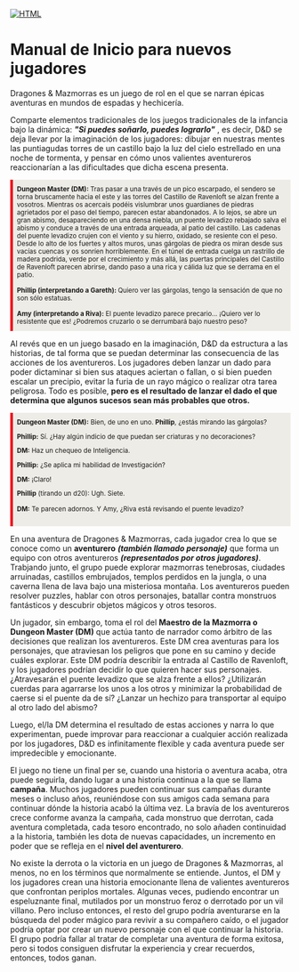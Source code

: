 [![HTML](https://img.shields.io/badge/Manual_de_inicio-ED1C24?style=for-the-badge&logo=dungeonsanddragons&logoColor=white&labelColor=black)](https://www.dndbeyond.com/sources/phb)

<style>
    .blockquote {
        background: #eeece6;
        border-left: 5px solid #ccc;
        border-r: 5px solid #ccc;
        padding: 10px 0.5em 10px;
        border-color: #ED1C24;
    }
</style>

# Manual de Inicio para nuevos jugadores

Dragones & Mazmorras es un juego de rol en el que se narran épicas aventuras en mundos de espadas y hechicería.

Comparte elementos tradicionales de los juegos tradicionales de la infancia bajo la dinámica: ***"Si puedes soñarlo, puedes lograrlo"*** , es decir, D&D se deja llevar por la imaginación de los jugadores: dibujar en nuestras mentes las puntiagudas torres de un castillo bajo la luz del cielo estrellado en una noche de tormenta, y pensar en cómo unos valientes aventureros reaccionarían a las dificultades que dicha escena presenta.

<div class="blockquote">
<small>
<b>Dungeon Master (DM): </b>Tras pasar a una través de un pico escarpado, el sendero se torna bruscamente hacia el este y las torres del Castillo de Ravenloft se alzan frente a vosotros. Mientras os acercais podéis vislumbrar unos guardianes de piedras agrietados por el paso del tiempo, parecen estar abandonados. 
A lo lejos, se abre un gran abismo, desapareciendo en una densa niebla, un puente levadizo rebajado salva el abismo y conduce a través de una entrada arqueada, al patio del castillo. Las cadenas del puente levadizo crujen con el viento y su hierro, oxidado, se resiente con el peso. Desde lo alto de los fuertes y altos muros, unas gárgolas de piedra os miran desde sus vacías cuencas y os sonríen horriblemente. En el túnel de entrada cuelga un rastrillo de madera podrida, verde por el crecimiento y más allá, las puertas principales del Castillo de Ravenloft parecen abrirse, dando paso a una rica y cálida luz que se derrama en el patio.
<br><br>
<b>Phillip (interpretando a Gareth): </b>Quiero ver las gárgolas, tengo la sensación de que no son sólo estatuas.
<br><br>
<b>Amy (interpretando a Riva):</b> El puente levadizo parece precario... ¡Quiero ver lo resistente que es! ¿Podremos cruzarlo o se derrumbará bajo nuestro peso?
</small>
</div>

Al revés que en un juego basado en la imaginación, D&D da estructura a las historias, de tal forma que se puedan determinar las consecuencia de las acciones de los aventureros. Los jugadores deben lanzar un dado para poder dictaminar si bien sus ataques aciertan o fallan, o si bien pueden escalar un precipio, evitar la furia de un rayo mágico o realizar otra tarea peligrosa. Todo es posible, **pero es el resultado de lanzar el dado el que determina que algunos sucesos sean más probables que otros.**

<div class="blockquote">
<small>
<b>Dungeon Master (DM):</b> Bien, de uno en uno. <b>Phillip</b>, ¿estás mirando las gárgolas?

<b>Phillip:</b> Sí. ¿Hay algún indicio de que puedan ser criaturas y no decoraciones?

<b>DM:</b> Haz un chequeo de Inteligencia.

<b>Phillip:</b> ¿Se aplica mi habilidad de Investigación?

<b>DM:</b> ¡Claro!

<b>Phillip</b> (tirando un d20): Ugh. Siete.

<b>DM:</b> Te parecen adornos. Y Amy, ¿Riva está revisando el puente levadizo?
</small>
</div>

En una aventura de Dragones & Mazmorras, cada jugador crea lo que se conoce como un **aventurero** ***(también llamado personaje)*** que forma un equipo con otros aventureros ***(representados por otros jugadores)***. Trabjando junto, el grupo puede explorar mazmorras tenebrosas, ciudades arruinadas, castillos embrujados, templos perdidos en la jungla, o una caverna llena de lava bajo una misteriosa montaña. Los aventureros pueden resolver puzzles, hablar con otros personajes, batallar contra monstruos fantásticos y descubrir objetos mágicos y otros tesoros.

Un jugador, sin embargo, toma el rol del **Maestro de la Mazmorra o Dungeon Master (DM)** que actúa tanto de narrador como árbitro de las decisiones que realizan los aventureros. Este DM crea aventuras para los personajes, que atraviesan los peligros que pone en su camino y decide cuáles explorar. Este DM podría describir la entrada al Castillo de Ravenloft, y los jugadores podrían decidir lo que quieren hacer sus personajes. ¿Atravesarán el puente levadizo que se alza frente a ellos? ¿Utilizarán cuerdas para agarrarse los unos a los otros y minimizar la probabilidad de caerse si el puente da de sí? ¿Lanzar un hechizo para transportar al equipo al otro lado del abismo?

Luego, el/la DM determina el resultado de estas acciones y narra lo que experimentan, puede improvar para reaccionar a cualquier acción realizada por los jugadores, D&D es infinitamente flexible y cada aventura puede ser impredecible y emocionante.

El juego no tiene un final per se, cuando una historia o aventura acaba, otra puede seguirla, dando lugar a una historia continua a la que se llama **campaña**. Muchos jugadores pueden continuar sus campañas durante meses o incluso años, reuniéndose con sus amigos cada semana para continuar dónde la historia acabó la última vez. La bravía de los aventureros crece conforme avanza la campaña, cada monstruo que derrotan, cada aventura completada, cada tesoro encontrado, no solo añaden continuidad a la historia, también les dota de nuevas capacidades, un incremento en poder que se refleja en el **nivel del aventurero**. 

No existe la derrota o la victoria en un juego de Dragones & Mazmorras, al menos, no en los términos que normalmente se entiende. Juntos, el DM y los jugadores crean una historia emocionante llena de valientes aventureros que confrontan periplos mortales. Algunas veces, pudiendo encontrar un espeluznante final, mutilados por un monstruo feroz o derrotado por un vil villano. Pero incluso entonces, el resto del grupo podría aventurarse en la búsqueda del poder mágico para revivir a su compañero caído, o el jugador podría optar por crear un nuevo personaje con el que continuar la historia. El grupo podría fallar al tratar de completar una aventura de forma exitosa, pero si todos consiguen disfrutar la experiencia y crear recuerdos, entonces, todos ganan.